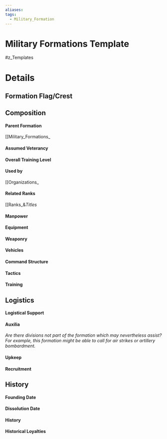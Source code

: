 ```yaml
---
aliases: 
tags:
  - Military_Formation
---
```

# Military Formations Template
#z_Templates 


# Details
## Formation Flag/Crest
## Composition
#### Parent Formation
[[Military_Formations_
#### Assumed Veterancy
#### Overall Training Level
#### Used by
[[Organizations_
#### Related Ranks
[[Ranks_&_Titles_
#### Manpower
#### Equipment
#### Weaponry
#### Vehicles
#### Command Structure
#### Tactics
#### Training
## Logistics
#### Logistical Support
#### Auxilia
*Are there divisions not part of the formation which may nevertheless assist? For example, this formation might be able to call for air strikes or artillery bombardment.*
#### Upkeep
#### Recruitment
## History
#### Founding Date
#### Dissolution Date
#### History
#### Historical Loyalties